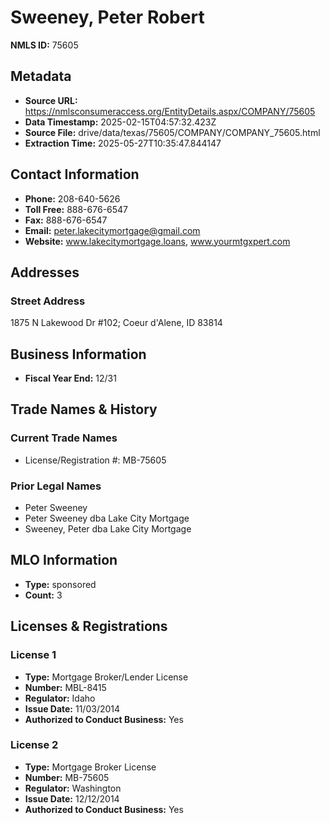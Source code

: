 # Sweeney, Peter Robert

**NMLS ID:** 75605

## Metadata
- **Source URL:** https://nmlsconsumeraccess.org/EntityDetails.aspx/COMPANY/75605
- **Data Timestamp:** 2025-02-15T04:57:32.423Z
- **Source File:** drive/data/texas/75605/COMPANY/COMPANY_75605.html
- **Extraction Time:** 2025-05-27T10:35:47.844147

## Contact Information
- **Phone:** 208-640-5626
- **Toll Free:** 888-676-6547
- **Fax:** 888-676-6547
- **Email:** peter.lakecitymortgage@gmail.com
- **Website:** www.lakecitymortgage.loans, www.yourmtgxpert.com

## Addresses
### Street Address
1875 N Lakewood Dr #102; Coeur d'Alene, ID 83814

## Business Information
- **Fiscal Year End:** 12/31

## Trade Names & History
### Current Trade Names
- License/Registration #: MB-75605

### Prior Legal Names
- Peter Sweeney
- Peter Sweeney dba Lake City Mortgage
- Sweeney, Peter dba Lake City Mortgage

## MLO Information
- **Type:** sponsored
- **Count:** 3

## Licenses & Registrations

### License 1
- **Type:** Mortgage Broker/Lender License
- **Number:** MBL-8415
- **Regulator:** Idaho
- **Issue Date:** 11/03/2014
- **Authorized to Conduct Business:** Yes

### License 2
- **Type:** Mortgage Broker License
- **Number:** MB-75605
- **Regulator:** Washington
- **Issue Date:** 12/12/2014
- **Authorized to Conduct Business:** Yes

